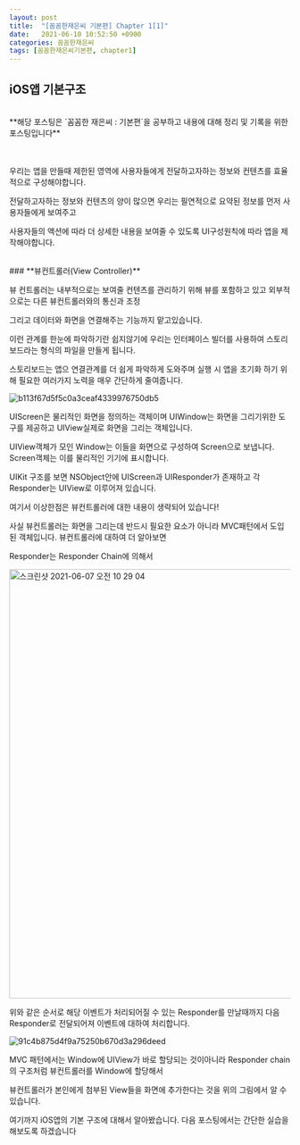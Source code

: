 ```yaml
---
layout: post
title:  "[꼼꼼한재은씨 기본편] Chapter 1[1]"
date:   2021-06-10 10:52:50 +0900
categories: 꼼꼼한재은씨
tags: [꼼꼼한재은씨기본편, chapter1]
---
```


## **iOS앱 기본구조**

<br>
**해당 포스팅은 `꼼꼼한 재은씨 : 기본편`을 공부하고 내용에 대해 정리 및 기록을 위한 포스팅입니다**

<br><br>
우리는 앱을 만들때 제한된 영역에 사용자들에게 전달하고자하는 정보와 컨텐츠를 효율적으로 구성해야합니다. 

전달하고자하는 정보와 컨텐츠의 양이 많으면 우리는 필연적으로 요약된 정보를 먼저 사용자들에게 보여주고

사용자들의 액션에 따라 더 상세한 내용을 보여줄 수 있도록 UI구성원칙에 따라 앱을 제작해야합니다.

<br>
### **뷰컨트롤러(View Controller)**

뷰 컨트롤러는 내부적으로는 보여줄 컨텐츠를 관리하기 위해 뷰를 포함하고 있고 외부적으로는 다른 뷰컨트롤러와의 통신과 조정

그리고 데이터와 화면을 연결해주는 기능까지 맡고있습니다. 

이런 관계를 한눈에 파악하기란 쉽지않기에 우리는 인터페이스 빌더를 사용하여 스토리보드라는 형식의 파일을 만들게 됩니다. 

스토리보드는 앱으 연결관계를 더 쉽게 파악하게 도와주며 실행 시 앱을 초기화 하기 위해 필요한 여러가지 노력을 매우 간단하게 줄여줍니다.


![b113f67d5f5c0a3ceaf4339976750db5](https://user-images.githubusercontent.com/56648865/121532290-2b66bf80-ca3a-11eb-8592-f6094d9c99ef.png)

UIScreen은 물리적인 화면을 정의하는 객체이며 UIWindow는 화면을 그리기위한 도구를 제공하고 UIView실제로 화면을 그리는 객체입니다.

UIView객체가 모인 Window는 이들을 화면으로 구성하여 Screen으로 보냅니다. Screen객체는 이를 물리적인 기기에 표시합니다.

UIKit 구조를 보면 NSObject안에 UIScreen과 UIResponder가 존재하고 각 Responder는 UIView로 이루어져 있습니다.

여기서 이상한점은 뷰컨트롤러에 대한 내용이 생략되어 있습니다! 

사실 뷰컨트롤러는 화면을 그리는데 반드시 필요한 요소가 아니라 MVC패턴에서 도입된 객체입니다. 뷰컨트롤러에 대하여 더 알아보면

Responder는 Responder Chain에 의해서 

<img width="769" alt="스크린샷 2021-06-07 오전 10 29 04" src="https://user-images.githubusercontent.com/56648865/121536974-7be01c00-ca3e-11eb-9ce7-f7e6a08c27d3.png">

위와 같은 순서로 해당 이벤트가 처리되어질 수 있는 Responder를 만날때까지 다음 Responder로 전달되어져 이벤트에 대하여 처리합니다.

![91c4b875d4f9a75250b670d3a296deed](https://user-images.githubusercontent.com/56648865/121537157-a500ac80-ca3e-11eb-8626-1fa62d264021.png)

MVC 패턴에서는 Window에 UIView가 바로 할당되는 것이아니라 Responder chain의 구조처럼 뷰컨트롤러를 Window에 할당해서

뷰컨트롤러가 본인에게 첨부된 View들을 화면에 추가한다는 것을 위의 그림에서 알 수 있습니다.

여기까지 iOS앱의 기본 구조에 대해서 알아봤습니다. 다음 포스팅에서는 간단한 실습을 해보도록 하겠습니다